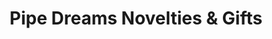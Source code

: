 ---
title: "Pipe Dreams Novelties & Gifts"
url: /east-stroudsburg/pipe-dreams-novelties-and-gifts/
shop: tobacco
---